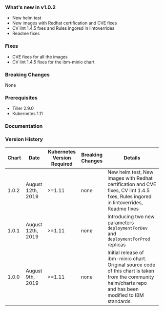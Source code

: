 ### What's new in v1.0.2

* New helm test
* New images with Redhat certification and CVE fixes
* CV lint 1.4.5 fxes and Rules ingored in lintoverrides
* Readme fixes

### Fixes

* CVE fixes for all the images
* CV lint 1.4.5 fixes for the ibm-minio chart

### Breaking Changes

None 

### Prerequisites

* Tiller 2.9.0
* Kubernetes 1.11

### Documentation


### Version History

| Chart | Date | Kubernetes Version Required | Breaking Changes | Details |
| ----- | ---- | --------------------------- | ---------------- | ------- |
| 1.0.2 | August 12th, 2019 | >=1.11 | none | New helm test, New images with Redhat certification and CVE fixes, CV lint 1.4.5 fxes, Rules ingored in lintoverrides, Readme fixes |
| 1.0.1 | August 12th, 2019 | >=1.11 | none | Introducing two new parameters `deploymentForDev` and `deploymentForProd` replicas |
| 1.0.0 | August 9th, 2019 | >=1.11 | none | Initial release of ibm-minio chart. Original source code of this chart is taken from the community helm/charts repo and has been modified to IBM standards. |

